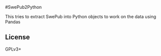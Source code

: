 #SwePub2Python

This tries to extract SwePub into Python objects to work on the data using Pandas

## License 
GPLv3+